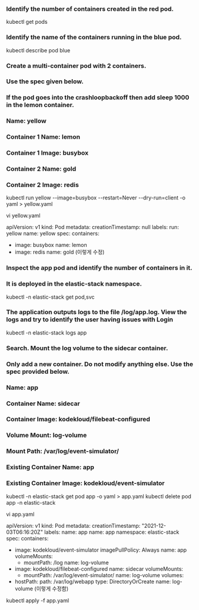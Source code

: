 ### Identify the number of containers created in the red pod.
kubectl get pods

### Identify the name of the containers running in the blue pod.
kubectl describe pod blue

### Create a multi-container pod with 2 containers.
### Use the spec given below.
### If the pod goes into the crashloopbackoff then add sleep 1000 in the lemon container.
### Name: yellow
### Container 1 Name: lemon
### Container 1 Image: busybox
### Container 2 Name: gold
### Container 2 Image: redis
kubectl run yellow --image=busybox --restart=Never --dry-run=client -o yaml > yellow.yaml

vi yellow.yaml

apiVersion: v1
kind: Pod
metadata:
  creationTimestamp: null
  labels:
    run: yellow
  name: yellow
spec:
  containers:
  - image: busybox
    name: lemon
  - image: redis
    name: gold
(이렇게 수정)


### Inspect the app pod and identify the number of containers in it.
### It is deployed in the elastic-stack namespace.
kubectl -n elastic-stack get pod,svc


### The application outputs logs to the file /log/app.log. View the logs and try to identify the user having issues with Login
kubectl -n elastic-stack logs app


### Search. Mount the log volume to the sidecar container.
### Only add a new container. Do not modify anything else. Use the spec provided below.
### Name: app
### Container Name: sidecar
### Container Image: kodekloud/filebeat-configured
### Volume Mount: log-volume
### Mount Path: /var/log/event-simulator/
### Existing Container Name: app
### Existing Container Image: kodekloud/event-simulator
kubectl -n elastic-stack get pod app -o yaml > app.yaml
kubectl delete pod app -n elastic-stack

vi app.yaml

apiVersion: v1
kind: Pod
metadata:
  creationTimestamp: "2021-12-03T06:16:20Z"
  labels:
    name: app
  name: app
  namespace: elastic-stack
spec:
  containers:
  - image: kodekloud/event-simulator
    imagePullPolicy: Always
    name: app
    volumeMounts:
    - mountPath: /log
      name: log-volume
  - image: kodekloud/filebeat-configured
    name: sidecar
    volumeMounts:
    - mountPath:  /var/log/event-simulator/
      name: log-volume
  volumes:
  - hostPath:
      path: /var/log/webapp
      type: DirectoryOrCreate
    name: log-volume
(이렇게 수정함)

kubectl apply -f app.yaml
